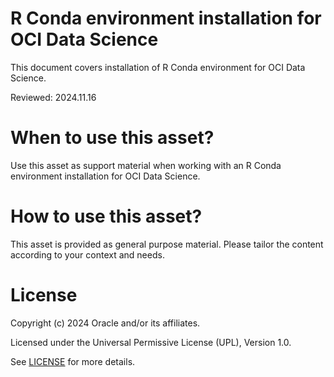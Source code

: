 # R Conda environment installation for OCI Data Science
 
This document covers installation of R Conda environment for OCI Data Science.

Reviewed: 2024.11.16
 

# When to use this asset?

Use this asset as support material when working with an R Conda environment installation for OCI Data Science.


# How to use this asset?

This asset is provided as general purpose material. Please tailor the content according to your context and needs.


# License
 
Copyright (c) 2024 Oracle and/or its affiliates.
 
Licensed under the Universal Permissive License (UPL), Version 1.0.
 
See [LICENSE](https://github.com/oracle-devrel/technology-engineering/blob/main/LICENSE) for more details.
